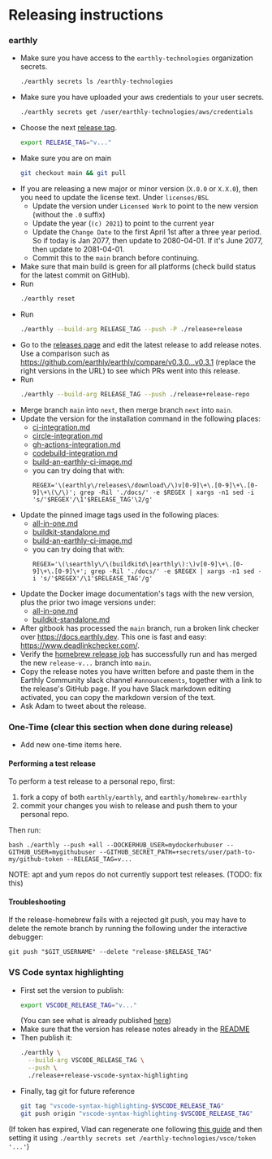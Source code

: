 # Releasing instructions

### earthly
* Make sure you have access to the `earthly-technologies` organization secrets.
  ```bash
  ./earthly secrets ls /earthly-technologies
  ```
* Make sure you have uploaded your aws credentials to your user secrets.
  ```bash
  ./earthly secrets get /user/earthly-technologies/aws/credentials
  ```
* Choose the next [release tag](https://github.com/earthly/earthly/releases).
  ```bash
  export RELEASE_TAG="v..."
  ```
* Make sure you are on main
  ```bash
  git checkout main && git pull
  ```
* If you are releasing a new major or minor version (`X.0.0` or `X.X.0`), then you need to update the license text. Under `licenses/BSL`
  * Update the version under `Licensed Work` to point to the new version (without the `.0` suffix)
  * Update the year (`(c) 2021`) to point to the current year
  * Update the `Change Date` to the first April 1st after a three year period. So if today is Jan 2077, then update to 2080-04-01. If it's June 2077, then update to 2081-04-01.
  * Commit this to the `main` branch before continuing.
* Make sure that main build is green for all platforms (check build status for the latest commit on GitHub).
* Run
  ```bash
  ./earthly reset
  ```
* Run
  ```bash
  ./earthly --build-arg RELEASE_TAG --push -P ./release+release
  ```
* Go to the [releases page](https://github.com/earthly/earthly/releases) and edit the latest release to add release notes. Use a comparison such as https://github.com/earthly/earthly/compare/v0.3.0...v0.3.1 (replace the right versions in the URL) to see which PRs went into this release.
* Run
  ```bash
  ./earthly --build-arg RELEASE_TAG --push ./release+release-repo
  ```
* Merge branch `main` into `next`, then merge branch `next` into `main`.
* Update the version for the installation command in the following places:
  * [ci-integration.md](../docs/ci-integration.md)
  * [circle-integration.md](../docs/ci-integration/guides/circle-integration.md)
  * [gh-actions-integration.md](../docs/ci-integration/guides/gh-actions-integration.md)
  * [codebuild-integration.md](../docs/ci-integration/guides/codebuild-integration.md)
  * [build-an-earthly-ci-image.md](../docs/ci-integration/build-an-earthly-ci-image.md)  
  * you can try doing that with:
    ```
    REGEX='\(earthly\/releases\/download\/\)v[0-9]\+\.[0-9]\+\.[0-9]\+\(\/\)'; grep -Ril './docs/' -e $REGEX | xargs -n1 sed -i 's/'$REGEX'/\1'$RELEASE_TAG'\2/g'
    
    ```
* Update the pinned image tags used in the following places:
  * [all-in-one.md](../docs/docker-images/all-in-one.md)
  * [buildkit-standalone.md](../docs/docker-images/buildkit-standalone.md)
  * [build-an-earthly-ci-image.md](../docs/ci-integration/build-an-earthly-ci-image.md)
  * you can try doing that with:
    ```shell
    REGEX='\(\searthly\/\(buildkitd\|earthly\):\)v[0-9]\+\.[0-9]\+\.[0-9]\+'; grep -Ril './docs/' -e $REGEX | xargs -n1 sed -i 's/'$REGEX'/\1'$RELEASE_TAG'/g'
    ```
* Update the Docker image documentation's tags with the new version, plus the prior two image versions under:
  * [all-in-one.md](../docs/docker-images/all-in-one.md)
  * [buildkit-standalone.md](../docs/docker-images/buildkit-standalone.md)
* After gitbook has processed the `main` branch, run a broken link checker over https://docs.earthly.dev. This one is fast and easy: https://www.deadlinkchecker.com/.
* Verify the [homebrew release job](https://github.com/earthly/homebrew-earthly) has successfully run and has merged the new `release-v...` branch into `main`.
* Copy the release notes you have written before and paste them in the Earthly Community slack channel `#announcements`, together with a link to the release's GitHub page. If you have Slack markdown editing activated, you can copy the markdown version of the text.
* Ask Adam to tweet about the release.

### One-Time (clear this section when done during release)

* Add new one-time items here.

#### Performing a test release

To perform a test release to a personal repo, first:

1. fork a copy of both `earthly/earthly`, and `earthly/homebrew-earthly`
2. commit your changes you wish to release and push them to your personal repo.

Then run:

  ``bash
  ./earthly --push +all --DOCKERHUB_USER=mydockerhubuser --GITHUB_USER=mygithubuser --GITHUB_SECRET_PATH=+secrets/user/path-to-my/github-token --RELEASE_TAG=v...
  ``

NOTE: apt and yum repos do not currently support test releases. (TODO: fix this)

#### Troubleshooting

If the release-homebrew fails with a rejected git push, you may have to delete the remote branch by running the following under the interactive debugger:

    git push "$GIT_USERNAME" --delete "release-$RELEASE_TAG"

### VS Code syntax highlighting

* First set the version to publish:
  ```bash
  export VSCODE_RELEASE_TAG="v..."
  ```
  (You can see what is already published [here](https://marketplace.visualstudio.com/items?itemName=earthly.earthfile-syntax-highlighting))
* Make sure that the version has release notes already in the [README](../contrib/earthfile-syntax-highlighting/README.md)
* Then publish it:
  ```bash
  ./earthly \
    --build-arg VSCODE_RELEASE_TAG \
    --push \
    ./release+release-vscode-syntax-highlighting
  ```
* Finally, tag git for future reference
  ```bash
  git tag "vscode-syntax-highlighting-$VSCODE_RELEASE_TAG"
  git push origin "vscode-syntax-highlighting-$VSCODE_RELEASE_TAG"
  ```

(If token has expired, Vlad can regenerate one following [this guide](https://code.visualstudio.com/api/working-with-extensions/publishing-extension#get-a-personal-access-token) and then setting it using `./earthly secrets set /earthly-technologies/vsce/token '...'`)
